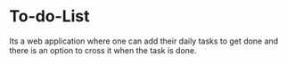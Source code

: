 # To-do-List
Its a web application where one can add their daily tasks to get done and there is an option to cross it when the task is done.

